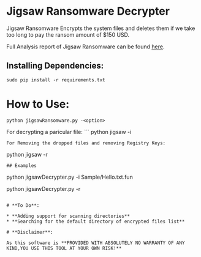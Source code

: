 # **Jigsaw Ransomware Decrypter**

Jigsaw Ransomware Encrypts the system files and deletes them if we take too long to pay the ransom amount of $150 USD.

Full Analysis report of Jigsaw Ransomware can be found [here](https://github.com/saasthavasan/Malware-Analysis-Reports/tree/master/JigsawRansomware/Report).

## **Installing Dependencies**:

```
sudo pip install -r requirements.txt

```

# **How to Use**:

```
python jigsawRansomware.py -<option>

```

<Options>
For decrypting a paricular file:
```
python jigsaw -i <inputfile Path>

```
For Removing the dropped files and removing Registry Keys:
```
python jigsaw -r
```
## Examples
```
python jigsawDecrypter.py -i Sample/Hello.txt.fun

python jigsawDecrypter.py -r

```

# **To Do**:

* **Adding support for scanning directories**
* **Searching for the default directory of encrypted files list**

# **Disclaimer**:

As this software is **PROVIDED WITH ABSOLUTELY NO WARRANTY OF ANY KIND,YOU USE THIS TOOL AT YOUR OWN RISK!**

